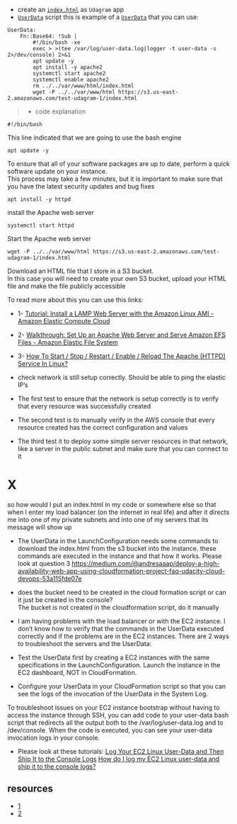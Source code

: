 * create an [`index.html`](./index.html) as `Udagram` app
* [`UserData`](./script.yml) script this is example of a [`UserData`](./script.yml) that you can use:
```
UserData: 
    Fn::Base64: !Sub |
        #!/bin/bash -xe
        exec > >(tee /var/log/user-data.log|logger -t user-data -s 2>/dev/console) 2>&1
        apt update -y
        apt install -y apache2
        systemctl start apache2
        systemctl enable apache2
        rm ../../var/www/html/index.html
        wget -P ../../var/www/html https://s3.us-east-2.amazonaws.com/test-udagram-1/index.html
  ```

> * code explanation

    #!/bin/bash
This line indicated that we are going to use the bash engine

    apt update -y
To ensure that all of your software packages are up to date, perform a quick software update on your instance.  
This process may take a few minutes, but it is important to make sure that you have the latest security updates and bug fixes

    apt install -y httpd
install the Apache web server

    systemctl start httpd
Start the Apache web server

    wget -P ../../var/www/html https://s3.us-east-2.amazonaws.com/test-udagram-1/index.html
Download an HTML file that I store in a S3 bucket.  
In this case you will need to create your own S3 bucket, upload your HTML file and make the file publicly accessible

To read more about this you can use this links:
* 1- [Tutorial: Install a LAMP Web Server with the Amazon Linux AMI - Amazon Elastic Compute Cloud](https://docs.aws.amazon.com/AWSEC2/latest/UserGuide/install-LAMP.html)
* 2- [Walkthrough: Set Up an Apache Web Server and Serve Amazon EFS Files - Amazon Elastic File System](https://docs.aws.amazon.com/efs/latest/ug/wt2-apache-web-server.html)
* 3- [How To Start / Stop / Restart / Enable / Reload The Apache (HTTPD) Service In Linux?](https://www.2daygeek.com/start-stop-restart-enable-reload-apache-httpd-web-server-service-in-linux/)


* check network is still setup correctly. Should be able to ping the elastic IP’s
* The first test to ensure that the network is setup correctly is to verify that every resource was successfully created
* The second test is to manually verify in the AWS console that every resource created has the correct configuration and values
* The third test it to deploy some simple server resources in that network, like a server in the public subnet and make sure that you can connect to it

# X
so how would I put an index.html in my code or somewhere else so that when I enter my load balancer (on the internet in real life) and after it directs me into one of my private subnets and into one of my servers that its message will show up

* The UserData in the LaunchConfiguration needs some commands to download the index.html from the s3 bucket into the instance. these commands are executed in the instance and that how it works. Please look at question 3 https://medium.com/@andresaaap/deploy-a-high-availability-web-app-using-cloudformation-project-faq-udacity-cloud-devops-53a115fde07e

* does the bucket need to be created in the cloud formation script or can it just be created in the console?  
The bucket is not created in the cloudformation script, do it manually


*  I am having problems with the load balancer or with the EC2 instance. 
 I don’t know how to verify that the commands in the UserData executed correctly and if the problems are in the EC2 instances.
There are 2 ways to troubleshoot the servers and the UserData:
* Test the UserData first by creating a EC2 instances with the same specifications in the LaunchConfiguration. Launch the instance in the EC2 dashboard, NOT in CloudFormation.
* Configure your UserData in your CloudFormation script so that you can see the logs of the invocation of the UserData in the System Log.


To troubleshoot issues on your EC2 instance bootstrap without having to access the instance through SSH, you can add code to your user-data bash script that redirects all the output both to the /var/log/user-data.log and to /dev/console. When the code is executed, you can see your user-data invocation logs in your console.

* Please look at these tutorials:
[Log Your EC2 Linux User-Data and Then Ship It to the Console Logs](https://aws.amazon.com/premiumsupport/knowledge-center/ec2-linux-log-user-data/)
[How do I log my EC2 Linux user-data and ship it to the console logs?](https://youtu.be/unMiTRw8JVE)
## resources
* [1](https://github.com/andresaaap?tab=repositories)
* [2](https://andresaaap.medium.com/deploy-a-high-availability-web-app-using-cloudformation-project-faq-udacity-cloud-devops-53a115fde07e)
